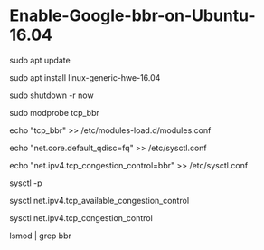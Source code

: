 # Enable-Google-bbr-on-Ubuntu-16.04


sudo apt update

sudo apt install linux-generic-hwe-16.04

sudo shutdown -r now

sudo modprobe tcp_bbr

echo "tcp_bbr" >> /etc/modules-load.d/modules.conf

echo "net.core.default_qdisc=fq" >> /etc/sysctl.conf

echo "net.ipv4.tcp_congestion_control=bbr" >> /etc/sysctl.conf

sysctl -p

sysctl net.ipv4.tcp_available_congestion_control

sysctl net.ipv4.tcp_congestion_control

lsmod | grep bbr
